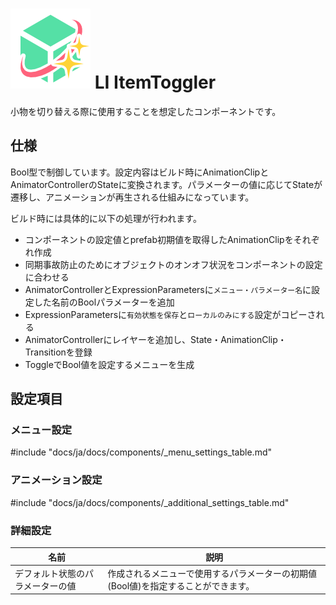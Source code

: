 # <img class="emoji" draggable="false" src="../../../public/images/LI_Script_ItemToggler.png"> LI ItemToggler

小物を切り替える際に使用することを想定したコンポーネントです。

## 仕様

Bool型で制御しています。設定内容はビルド時にAnimationClipとAnimatorControllerのStateに変換されます。パラメーターの値に応じてStateが遷移し、アニメーションが再生される仕組みになっています。

ビルド時には具体的に以下の処理が行われます。

- コンポーネントの設定値とprefab初期値を取得したAnimationClipをそれぞれ作成
- 同期事故防止のためにオブジェクトのオンオフ状況をコンポーネントの設定に合わせる
- AnimatorControllerとExpressionParametersに`メニュー・パラメーター名`に設定した名前のBoolパラメーターを追加
- ExpressionParametersに`有効状態を保存`と`ローカルのみにする`設定がコピーされる
- AnimatorControllerにレイヤーを追加し、State・AnimationClip・Transitionを登録
- ToggleでBool値を設定するメニューを生成

## 設定項目

### メニュー設定

#include "docs/ja/docs/components/_menu_settings_table.md"

### アニメーション設定

#include "docs/ja/docs/components/_additional_settings_table.md"

### 詳細設定

|名前|説明|
|-|-|
|デフォルト状態のパラメーターの値|作成されるメニューで使用するパラメーターの初期値(Bool値)を指定することができます。|
